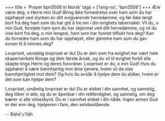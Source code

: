 +++
title = 'Prayer bpn3506 in Norsk'
tags = ['lang-no', 'bpn3506']
+++
Ære være deg, o Herre min Gud! Bring ikke fornedrelse over ham som du har opphøyet ved styrken av ditt evigvarende herredømme, og før ikke langt bort fra deg ham som du har gitt å tre inn i din evighets tabernakel. Vil du, o min Gud, forstøte ham som du har skjermet ved ditt herredømme, og vil du vise bort fra deg, o min lengsel, ham som har funnet tilflukt hos deg? Kan du fornedre ham som du har opphøyet, eller glemme ham som du gav evnen til å minnes deg?
 
Lovpriset, uendelig lovpriset er du! Du er den som fra evighet har vært hele skaperverkets Konge og dets første årsak, og du vil til evighet forbli alle skapte tings Herre og deres forordner. Lovpriset er du, o min Gud! Hvis du opphører å være barmhjertig mot dine tjenere, hvem vil da vise barmhjertighet mot dem? Og hvis du avslår å hjelpe dem du elsker, hvem er det som kan hjelpe dem?
 
Lovpriset, umåtelig lovpriset er du! Du er elsket i din sannhet, og sannelig, deg tilber vi alle; og du er åpenbar i din rettferdighet, og sannelig, om deg bærer vi alle vitnesbyrd. Du er i sannhet elsket i din nåde. Ingen annen Gud er der enn deg, hjelperen i fare, den selvbestående.

-- Bahá'u'lláh
